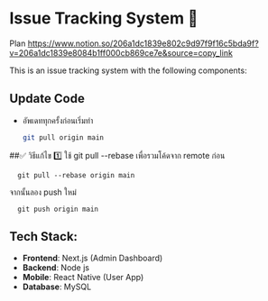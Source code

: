 # Issue Tracking System  💒


Plan https://www.notion.so/206a1dc1839e802c9d97f9f16c5bda9f?v=206a1dc1839e8084b1ff000cb869ce7e&source=copy_link

This is an issue tracking system with the following components:

## Update Code
   - อัพเดททุกครั้งก่อนเริ่มทำ
     ```bash
     git pull origin main
##✅ วิธีแก้ไข
1️⃣ ใช้ git pull --rebase เพื่อรวมโค้ดจาก remote ก่อน

      git pull --rebase origin main
จากนั้นลอง push ใหม่

      git push origin main

## Tech Stack:
- **Frontend**: Next.js (Admin Dashboard)
- **Backend**: Node js
- **Mobile**: React Native (User App)
- **Database**: MySQL
